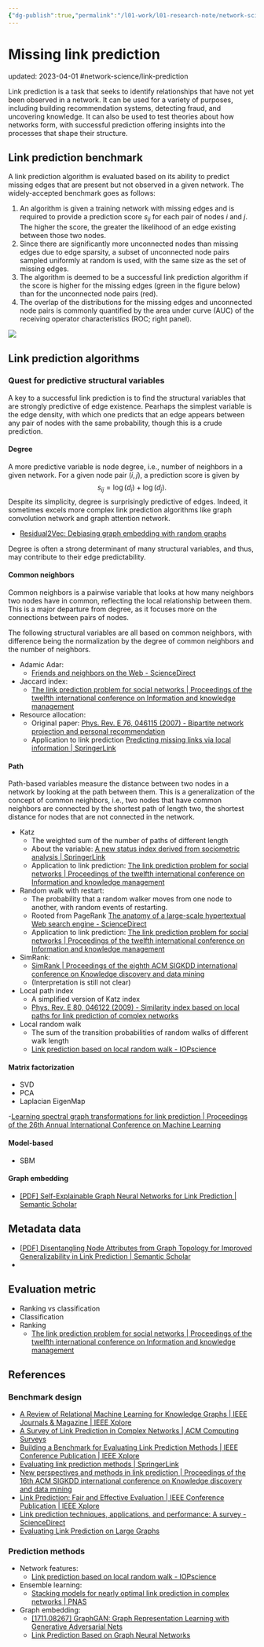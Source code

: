 ```yaml
---
{"dg-publish":true,"permalink":"/l01-work/l01-research-note/network-science/missing-link-prediction/","dgPassFrontmatter":true}
---
```



# Missing link prediction
updated: 2023-04-01
#network-science/link-prediction


Link prediction is a task that seeks to identify relationships that have not yet been observed in a network. It can be used for a variety of purposes, including building recommendation systems, detecting fraud, and uncovering knowledge. It can also be used to test theories about how networks form, with successful prediction offering insights into the processes that shape their structure.

## Link prediction benchmark
A link prediction algorithm is evaluated based on its ability to predict missing edges that are present but not observed in a given network. The widely-accepted benchmark goes as follows:
1. An algorithm is given a training network with missing edges and is required to provide a prediction score $s_{ij}$ for each pair of nodes $i$ and $j$. The higher the score, the greater the likelihood of an edge existing between those two nodes.
2. Since there are significantly more unconnected nodes than missing edges due to edge sparsity, a subset of unconnected node pairs sampled uniformly at random is used, with the same size as the set of missing edges.
3. The algorithm is deemed to be a successful link prediction algorithm if the score is higher for the missing edges (green in the figure below) than for the unconnected node pairs (red).
4. The overlap of the distributions for the missing edges and unconnected node pairs is commonly quantified by the area under curve (AUC) of the receiving operator characteristics (ROC; right panel).

![](https://camo.githubusercontent.com/95c003777186bbde8c40754f37a56a348cf6fb819bf3a959ad8d99d65a7f71ce/68747470733a2f2f68726e676f6b2e6769746875622e696f2f696d616765732f726f6331302e6a7067)


## Link prediction algorithms 

### Quest for predictive structural variables
A key to a successful link prediction is to find the structural variables that are strongly predictive of edge existence.  Pearhaps the simplest variable is the edge density, with which one predicts that an edge appears between any pair of nodes with the same probability, though this is a crude prediction. 

#### Degree
A more predictive variable is node degree, i.e., number of neighbors in a given network. For a given node pair $(i,j)$, a prediction score is given by
$$
s_{ij} = \log(d_i) + \log(d_j).
$$
Despite its simplicity, degree is surprisingly predictive of edges. Indeed, it sometimes excels more complex link prediction algorithms like graph convolution network and graph attention network. 

- [Residual2Vec: Debiasing graph embedding with random graphs](https://proceedings.neurips.cc/paper/2021/hash/ca9541826e97c4530b07dda2eba0e013-Abstract.html)

Degree is often a strong determinant of many structural variables, and thus, may contribute to their edge predictability.

#### Common neighbors
Common neighbors is a pairwise variable that looks at how many neighbors two nodes have in common, reflecting the local relationship between them. This is a major departure from degree, as it focuses more on the connections between pairs of nodes.

The following structural variables are all based on common neighbors, with difference being the normalization by the degree of common neighbors and the number of neighbors.

- Adamic Adar: 
	- [Friends and neighbors on the Web - ScienceDirect](https://www.sciencedirect.com/science/article/abs/pii/S0378873303000091?via%3Dihub)
- Jaccard index: 
	- [The link prediction problem for social networks | Proceedings of the twelfth international conference on Information and knowledge management](https://dl.acm.org/doi/abs/10.1145/956863.956972?casa_token=aV4JEyGvR9sAAAAA:AaLUWuE0wqD3Uo0Fk7uxPdr_qzswAlo93UhtqoXZst75WqouUDVpUhNsGA9i7fvqXR3dNvWNqJk)
- Resource allocation: 
	- Original paper: [Phys. Rev. E 76, 046115 (2007) - Bipartite network projection and personal recommendation](https://journals.aps.org/pre/abstract/10.1103/PhysRevE.76.046115)
	- Application to link prediction [Predicting missing links via local information | SpringerLink](https://link.springer.com/article/10.1140/epjb/e2009-00335-8)

#### Path 
Path-based variables measure the distance between two nodes in a network by looking at the path between them. This is a generalization of the concept of common neighbors, i.e., two nodes that have common neighbors are connected by the shortest path of length two, the shortest distance for nodes that are not connected in the network.

- Katz
	- The weighted sum of the number of paths of different length
	- About the variable: [A new status index derived from sociometric analysis | SpringerLink](https://link.springer.com/article/10.1007/BF02289026)
	- Application to link prediction: [The link prediction problem for social networks | Proceedings of the twelfth international conference on Information and knowledge management](https://dl.acm.org/doi/abs/10.1145/956863.956972?casa_token=aV4JEyGvR9sAAAAA:AaLUWuE0wqD3Uo0Fk7uxPdr_qzswAlo93UhtqoXZst75WqouUDVpUhNsGA9i7fvqXR3dNvWNqJk)
- Random walk with restart: 
	- The probability that a random walker moves from one node to another, with random events of restarting. 
	- Rooted from PageRank [The anatomy of a large-scale hypertextual Web search engine - ScienceDirect](https://www.sciencedirect.com/science/article/abs/pii/S016975529800110X)
	- Application to link prediction:  [The link prediction problem for social networks | Proceedings of the twelfth international conference on Information and knowledge management](https://dl.acm.org/doi/abs/10.1145/956863.956972?casa_token=aV4JEyGvR9sAAAAA:AaLUWuE0wqD3Uo0Fk7uxPdr_qzswAlo93UhtqoXZst75WqouUDVpUhNsGA9i7fvqXR3dNvWNqJk)
- SimRank:
	- [SimRank | Proceedings of the eighth ACM SIGKDD international conference on Knowledge discovery and data mining](https://dl.acm.org/doi/abs/10.1145/775047.775126?casa_token=2dAvlEOGymQAAAAA:aqRndkwIV1RSqb5TE2cCzX2A2ZWtdR129VPhO7lRIdjxPGy5BcBXklphX031mtXyFh18_u-LljA)
	- (Interpretation is still not clear)
- Local path index
	- A simplified version of Katz index
	- [Phys. Rev. E 80, 046122 (2009) - Similarity index based on local paths for link prediction of complex networks](https://journals.aps.org/pre/abstract/10.1103/PhysRevE.80.046122)
- Local random walk
	- The sum of  the transition probabilities of random walks of different walk length
	- [Link prediction based on local random walk - IOPscience](https://iopscience.iop.org/article/10.1209/0295-5075/89/58007/meta?casa_token=z6kfr7NvfJwAAAAA:xl16SbXlF4oq7-HcR98piZjP5eu4Smo3glqYx82QyW-W1NryrPqsXiZjCEGBy2ZO3cQH79BzswEBufOpIA)

#### Matrix factorization 
- SVD
- PCA
- Laplacian EigenMap

-[Learning spectral graph transformations for link prediction | Proceedings of the 26th Annual International Conference on Machine Learning](https://dl.acm.org/doi/abs/10.1145/1553374.1553447?casa_token=Mm_GiduXOhcAAAAA:HrkFEiCEs6F-graJZzsbxkE0rRtVprEhM-Ro8UYmBKG-rzGo4eXEPDmmomJHMlHpDdsx6-vWdWo)


#### Model-based 
- SBM 

#### Graph embedding 
- [[PDF] Self-Explainable Graph Neural Networks for Link Prediction | Semantic Scholar](https://www.semanticscholar.org/paper/Self-Explainable-Graph-Neural-Networks-for-Link-Zhu-Luo/d0477e6be78c2fb558488c2fcb301678af570904?utm_source=alert_email&utm_content=LibraryFolder&utm_campaign=AlertEmails_WEEKLY&utm_term=LibraryFolder&email_index=2-4-18&utm_medium=17967324)


## Metadata data
- [[PDF] Disentangling Node Attributes from Graph Topology for Improved Generalizability in Link Prediction | Semantic Scholar](https://www.semanticscholar.org/paper/Disentangling-Node-Attributes-from-Graph-Topology-Chatterjee-Walters/0e95541d100f21be5891be14ff14ba3e6f328f9f?utm_source=alert_email&utm_content=LibraryFolder&utm_campaign=AlertEmails_WEEKLY&utm_term=LibraryFolder&email_index=1-2-3&utm_medium=20557297)
- 
## Evaluation metric 

- Ranking vs classification
- Classification
- Ranking
	-  [The link prediction problem for social networks | Proceedings of the twelfth international conference on Information and knowledge management](https://dl.acm.org/doi/abs/10.1145/956863.956972?casa_token=aV4JEyGvR9sAAAAA:AaLUWuE0wqD3Uo0Fk7uxPdr_qzswAlo93UhtqoXZst75WqouUDVpUhNsGA9i7fvqXR3dNvWNqJk)


## References 

### Benchmark design
- [A Review of Relational Machine Learning for Knowledge Graphs | IEEE Journals & Magazine | IEEE Xplore](https://ieeexplore.ieee.org/document/7358050)
- [A Survey of Link Prediction in Complex Networks | ACM Computing Surveys](https://dl.acm.org/doi/10.1145/3012704)
- [Building a Benchmark for Evaluating Link Prediction Methods | IEEE Conference Publication | IEEE Xplore](https://ieeexplore.ieee.org/document/8508437)
- [Evaluating link prediction methods | SpringerLink](https://link.springer.com/article/10.1007/s10115-014-0789-0)
- [New perspectives and methods in link prediction | Proceedings of the 16th ACM SIGKDD international conference on Knowledge discovery and data mining](https://dl.acm.org/doi/10.1145/1835804.1835837)
- [Link Prediction: Fair and Effective Evaluation | IEEE Conference Publication | IEEE Xplore](https://ieeexplore.ieee.org/abstract/document/6425736)
- [Link prediction techniques, applications, and performance: A survey - ScienceDirect](https://www.sciencedirect.com/science/article/pii/S0378437120300856?casa_token=QOZTSUNd39UAAAAA:Ab2h9oPqyF76CP__jVfg2ad5eeSP8Tat1l6KqUtXSfz9F4vkT19KG__NMjiX1IajHK0BcYIk)
- [Evaluating Link Prediction on Large Graphs](https://upcommons.upc.edu/bitstream/handle/2117/78545/lp_eval.pdf)
### Prediction methods
- Network features:
	- [Link prediction based on local random walk - IOPscience](https://iopscience.iop.org/article/10.1209/0295-5075/89/58007/meta?casa_token=z6kfr7NvfJwAAAAA:xl16SbXlF4oq7-HcR98piZjP5eu4Smo3glqYx82QyW-W1NryrPqsXiZjCEGBy2ZO3cQH79BzswEBufOpIA)
- Ensemble learning:
	- [Stacking models for nearly optimal link prediction in complex networks | PNAS](https://www.pnas.org/doi/10.1073/pnas.1914950117)
- Graph embedding: 
	- [[1711.08267] GraphGAN: Graph Representation Learning with Generative Adversarial Nets](https://arxiv.org/abs/1711.08267)
	- [Link Prediction Based on Graph Neural Networks](https://proceedings.neurips.cc/paper/2018/hash/53f0d7c537d99b3824f0f99d62ea2428-Abstract.html)


